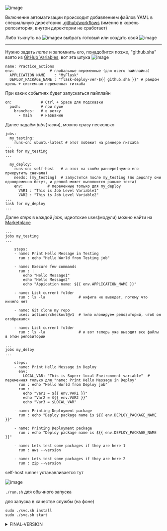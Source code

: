 ![image](https://github.com/user-attachments/assets/e3876923-e5f6-4c4a-b87c-203fc8b944e1)

Включение автоматизации происходит добавлением файлов YAML в специальную директорию [.github/workflows](https://github.com/Wireflex/CI-CD/tree/83eb771a3e8e0a00445a0b474f67807fc6815588/GitHubActions/.github/workflows%20) (именно в корень репозитория, внутри директории не сработает)

Либо тыкнуть на ![image](https://github.com/user-attachments/assets/25470e4a-a693-4fd3-98bb-6f02c0c12c35)и выбрать готовый или создать свой ![image](https://github.com/user-attachments/assets/bb082f8b-98bf-4707-8f31-68cf7cc9ea74)

---

Нужно задать *name* и запомнить его, понадобится позже,  "github.sha" взято из [GitHub Variables](https://docs.github.com/ru/actions/writing-workflows/choosing-what-your-workflow-does/store-information-in-variables), вот эта штука ![image](https://github.com/user-attachments/assets/999e9ffd-9f42-4936-910d-ad624dc8b7df)

```
name: Practice_actions
env:                # глобальные переменные (для всего пайплайна)
  APPLICATION_NAME    : "MyFlask"
  DEPLOY_PACKAGE_NAME : "flask-deploy-ver-${{ github.sha }}" # рандом хрень + системная переменная гитхаба
```

При каких событиях будет запускаться пайплайн 
```
on:             # Ctrl + Space для подсказки
  push:         # при пуше
    branches:   # в ветку
      - main    # название
```
Далее задаём *jobs*(таски), можно сразу несколько 
```
jobs:
  my_testing:
    runs-on: ubuntu-latest # этот побежит на раннере гитхаба
...
task for my_testing
...

  my_deploy:
    runs-on: self-host   # а этот на своём раннере(нужно его прикрутить сначала)
    needs: [my_testing]  # запустится после my_testing (по дефолту они одновременно бегут, и деплой может выполнится раньше теста)
    env:           # переменные только для my_deploy
      VAR1 : "This is Job Level Variable1"
      VAR2 : "This is Job Level Variable2"
...
task for my_deploy
...
```
Далее *steps* в каждой *jobs*, идиотские uses(модули) можно найти на [Marketplace](https://github.com/marketplace)
```
...
jobs my_testing
...

    steps:
    - name: Print Hello Message in Testing
      run : echo "Hello World from Testing job"

    - name: Execure few commands
      run : |
        echo "Hello Message1"
        echo "Hello Message2"
        echo "Appication name: ${{ env.APPLICATION_NAME }}"

    - name: List current folder
      run : ls -la               # нифига не выведет, потому что ничего нет
   
    - name: Git clone my repo
      uses: actions/checkout@v1  # типо клонируем репозиторий, чтоб он отображался
  
    - name: List current folder
      run : ls -la               # и вот теперь уже выводит все файлы в этом репозитории

...
jobs my_deloy
...

    steps:
    - name: Print Hello Message in Deploy
      env:
        LOCAL_VAR: "This is Superr local Environment variable"  # переменная только для "name: Print Hello Message in Deploy"
      run : echo "Hello World from Deploy job"
      run : |
        echo "Var1 = ${{ env.VAR1 }}"
        echo "Var2 = ${{ env.VAR2 }}"
        echo "Var3 = $LOCAL_VAR"

    - name: Printing Deployment package
      run : echo "Deploy package name is ${{ env.DEPLOY_PACKAGE_NAME }}"

    - name: Printing Deployment package
      run : echo "Deploy package name is ${{ env.DEPLOY_PACKAGE_NAME }}"
    
    - name: Lets test some packages if they are here 1
      run : aws --version

    - name: Lets test some packages if they are here 2
      run : zip --version
```
self-host runner устанавливается тут

![image](https://github.com/user-attachments/assets/163561f2-6ce3-4496-94ac-3fec8004a53e)

```./run.sh``` для обычного запуска 

для запуска в качестве службы (на фоне)
```
sudo ./svc.sh install
sudo ./svc.sh start
```
<details> <summary>FINAL-VERSION</summary>

```
name: Practice_actions
env:
  APPLICATION_NAME    : "MyFlask"
  DEPLOY_PACKAGE_NAME : "flask-deploy-ver-${{ github.sha }}"

on: 
  push:
    branches: 
      - main

jobs:
  my_testing:
    runs-on: ubuntu-latest

    steps:
    - name: Print Hello Message in Testing
      run : echo "Hello World from Testing job"
    
    - name: Execure few commands
      run : |
        echo "Hello Message1"
        echo "Hello Message2"
        echo "Appication name: ${{ env.APPLICATION_NAME }}"
    
    - name: List current folder
      run : ls -la
   
    - name: Git clone my repo
      uses: actions/checkout@v1   
  
    - name: List current folder
      run : ls -la
  
  my_deploy:
    runs-on: self-hosted
    needs: [my_testing]
    env:
      VAR1 : "This is Job Level Variable1"
      VAR2 : "This is Job Level Variable2"
    
    steps:
    - name: Print Hello Message in Deploy
      run : echo "Hello World from Deploy job"
      
    - name: Print env vars
      run : |
        echo "Var1 = ${{ env.VAR1 }}"
        echo "Var2 = ${{ env.VAR2 }}"
        echo "Var3 = $LOCAL_VAR"
      env:
        LOCAL_VAR: "This is Superr local Environment variable"
    
    - name: Printing Deployment package
      run : echo "Deplyo pakcage name is ${{ env.DEPLOY_PACKAGE_NAME }}"
      
    - name: List current folder
      run : ls -la
```
</details>
